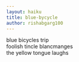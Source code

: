 ```yaml
---
layout: haiku
title: blue-bycycle
author: rishabgarg100
---
```


blue bicycles trip <br>
foolish tincle blancmanges <br>
the yellow tongue laughs <br>